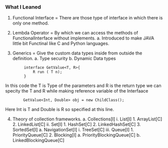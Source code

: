 ### What I Leaned

1. Functional Interface = There are those type of interface in which there is only one method.
2. Lembda Operator = By which we can access the methods of FunctionalInterface without implements.
    a. Introduced to make JAVA little bit Functinal like C and Python languages.
3. Generics = Give the custom data types inside from outside the definition.
     a. Type security
     b. Dynamic Data types
   
            interface GetValue<T, R>{
                R run ( T n);
            }
   
In this code the T is Type of the parameters and R is the return type we can specity the T and R while making reference variable of the Interfaace

            GetValue<Int, Double> obj = new ChildClass();
        
Here Int is T and Double is R so specified at this line.
        
4. Theory of collection frameworks.
   a. Collections[I]
       i. List[I]
           1. ArrayList[C]
           2. LinkedList[C]
       ii. Set[I]
           1. HashSet[C]
           2. LinkedHashSet[C]
           3. SortedSet[I]
                a. NavigationSet[I]
                        i. TreeSet[C]
       iii. Queue[I]
            1. PriorityQueue[C]
             2. Blocking[I]
                   a. PriorityBlockingQueue[C]
                   b. LinkedBlockingQueue[C]
